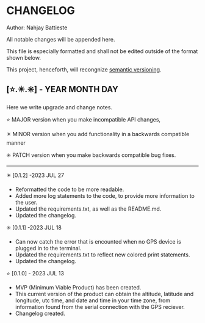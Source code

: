 # CHANGELOG

Author: Nahjay Battieste

All notable changes will be appended here.

This file is especially formatted and shall not be edited outside of the format
shown below.


This project, henceforth, will recongnize [semantic versioning](https://semver.org/).

## [⭐.✴️.✳️] - YEAR MONTH DAY

Here we write upgrade and change notes.

⭐ MAJOR version when you make incompatible API changes,

✴️ MINOR version when you add functionality in a backwards compatible manner

✳️ PATCH version when you make backwards compatible bug fixes.

-------------------------------------------------------------------------------
✴️ [0.1.2] -2023 JUL 27
- Reformatted the code to be more readable.
- Added more log statements to the code, to provide more information to the user.
- Updated the requirements.txt, as well as the README.md.
- Updated the changelog.

✳️ [0.1.1] -2023 JUL 18
- Can now catch the error that is encounted when no GPS device is plugged in to the terminal.
- Updated the requirements.txt to reflect new colored print statements.
- Updated the changelog.

⭐ [0.1.0] - 2023 JUL 13
- MVP (Minimum Viable Product) has been created.
- This current version of the product can obtain the altitude, latitude and longitude, utc time, and date and time in your time zone, from information found from the serial connection with the GPS reciever.
- Changelog created.


